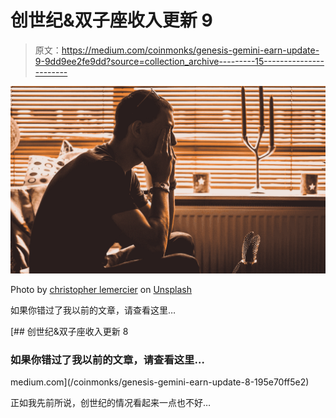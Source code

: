 # 创世纪&双子座收入更新 9

> 原文：<https://medium.com/coinmonks/genesis-gemini-earn-update-9-9dd9ee2fe9dd?source=collection_archive---------15----------------------->

![](img/358dbb2940eb541608b957b4fe8763d8.png)

Photo by [christopher lemercier](https://unsplash.com/es/@elevantarts?utm_source=medium&utm_medium=referral) on [Unsplash](https://unsplash.com?utm_source=medium&utm_medium=referral)

如果你错过了我以前的文章，请查看这里…

[](/coinmonks/genesis-gemini-earn-update-8-195e70ff5e2) [## 创世纪&双子座收入更新 8

### 如果你错过了我以前的文章，请查看这里…

medium.com](/coinmonks/genesis-gemini-earn-update-8-195e70ff5e2) 

正如我先前所说，创世纪的情况看起来一点也不好…